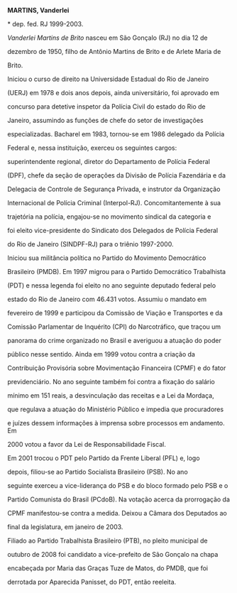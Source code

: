 **MARTINS, Vanderlei**



\* dep. fed. RJ 1999-2003.



*Vanderlei Martins de Brito* nasceu em São Gonçalo (RJ) no dia 12 de

dezembro de 1950, filho de Antônio Martins de Brito e de Arlete Maria de

Brito.



Iniciou o curso de direito na Universidade Estadual do Rio de Janeiro

(UERJ) em 1978 e dois anos depois, ainda universitário, foi aprovado em

concurso para detetive inspetor da Polícia Civil do estado do Rio de

Janeiro, assumindo as funções de chefe do setor de investigações

especializadas. Bacharel em 1983, tornou-se em 1986 delegado da Polícia

Federal e, nessa instituição, exerceu os seguintes cargos:

superintendente regional, diretor do Departamento de Polícia Federal

(DPF), chefe da seção de operações da Divisão de Polícia Fazendária e da

Delegacia de Controle de Segurança Privada, e instrutor da Organização

Internacional de Polícia Criminal (Interpol-RJ). Concomitantemente à sua

trajetória na polícia, engajou-se no movimento sindical da categoria e

foi eleito vice-presidente do Sindicato dos Delegados de Polícia Federal

do Rio de Janeiro (SINDPF-RJ) para o triênio 1997-2000.



Iniciou sua militância política no Partido do Movimento Democrático

Brasileiro (PMDB). Em 1997 migrou para o Partido Democrático Trabalhista

(PDT) e nessa legenda foi eleito no ano seguinte deputado federal pelo

estado do Rio de Janeiro com 46.431 votos. Assumiu o mandato em

fevereiro de 1999 e participou da Comissão de Viação e Transportes e da

Comissão Parlamentar de Inquérito (CPI) do Narcotráfico, que traçou um

panorama do crime organizado no Brasil e averiguou a atuação do poder

público nesse sentido. Ainda em 1999 votou contra a criação da

Contribuição Provisória sobre Movimentação Financeira (CPMF) e do fator

previdenciário. No ano seguinte também foi contra a fixação do salário

mínimo em 151 reais, a desvinculação das receitas e a Lei da Mordaça,

que regulava a atuação do Ministério Público e impedia que procuradores

e juízes dessem informações à imprensa sobre processos em andamento. Em

2000 votou a favor da Lei de Responsabilidade Fiscal.



Em 2001 trocou o PDT pelo Partido da Frente Liberal (PFL) e, logo

depois, filiou-se ao Partido Socialista Brasileiro (PSB). No ano

seguinte exerceu a vice-liderança do PSB e do bloco formado pelo PSB e o

Partido Comunista do Brasil (PCdoB). Na votação acerca da prorrogação da

CPMF manifestou-se contra a medida. Deixou a Câmara dos Deputados ao

final da legislatura, em janeiro de 2003.



Filiado ao Partido Trabalhista Brasileiro (PTB), no pleito municipal de

outubro de 2008 foi candidato a vice-prefeito de São Gonçalo na chapa

encabeçada por Maria das Graças Tuze de Matos, do PMDB, que foi

derrotada por Aparecida Panisset, do PDT, então reeleita.



